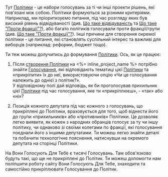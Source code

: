 Тут [Політики](/policies) - це набори голосувань за ті чи інші проекти рішень, які пов'язані між собою.
Політики формуються за різними критеріями.  Наприклад, ми пріоритизуємо питання, під час розгляду яких був високий
рівень відвідуваності (див. [Що таке відвідуваність](#attendance) та [Що таке "Проти фракції"?](#rebel)),
або багато політиків голосували проти фракції/групи (див. [Що таке "Проти фракції"?](#rebel)). Інші причини для створення
окремої політики -  це питання, які становлять суспільний інтерес та важливі для виборців
(наприклад: реформи, бюджет тощо).

Ти теж можеш долучитись до формування [Політики](#policies). 
Ось, як це працює:

1. Після [створення Політики](/policies/new) на <%= inline_project_name %>
   потрібно знайти [Голосування](/divisions), які відповідають тематиці цієї [Політики](/policies)
   та «прикріпити» їх до неї, використовуючи опцію «Чи це голосування належить до однієї з політик?».  
   У відповідному полі дай відповідь, як би проголосував прихильник цієї [Політики](/policies)
   під час голосування, яке ти «прикріплюєш», - «так» або «ні»?

2. Позиція кожного депутата під час кожного з голосувань, що прикріплені до Політики, враховується для того, щоб 
   віднести його до групи «прихильників» або «противників» Політики.  Це дозволяє легко виявити, як кожен з народних
   обранців голосує за ту чи іншу політику, чи однаково зі своїми колегами по фракції, які голосування поєднали його з
   іншими депутатами. Ти можеш легко знайти деталі та побачити технологічне пояснення, натиснувши на окремого депутата на сторінці Політики.

На Вони Голосують Для Тебе є тисячі Голосувань. Там обов'язково будуть такі, що ще не прикріплені до Політик. 
Ти можеш допомогти нам поліпшити роботу сайту Вони Голосують Для Тебе, 
знаходити та самостійно прикріплювати Голосування до Політик.
